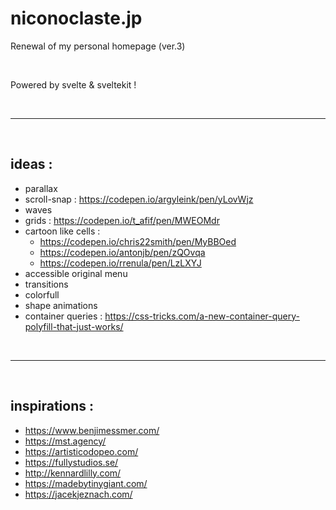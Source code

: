 # niconoclaste.jp

Renewal of my personal homepage (ver.3) 

<br>

Powered by svelte & sveltekit !

<br>

***
<br>

## ideas : 
- parallax
- scroll-snap : https://codepen.io/argyleink/pen/yLovWjz
- waves
- grids : https://codepen.io/t_afif/pen/MWEOMdr
- cartoon like cells : 
  - https://codepen.io/chris22smith/pen/MyBBOed
  - https://codepen.io/antonjb/pen/zQOvqa
  - https://codepen.io/rrenula/pen/LzLXYJ
- accessible original menu
- transitions
- colorfull
- shape animations
- container queries : https://css-tricks.com/a-new-container-query-polyfill-that-just-works/

<br>

***
<br>

## inspirations :
- https://www.benjimessmer.com/
- https://mst.agency/
- https://artisticodopeo.com/
- https://fullystudios.se/
- http://kennardlilly.com/
- https://madebytinygiant.com/
- https://jacekjeznach.com/